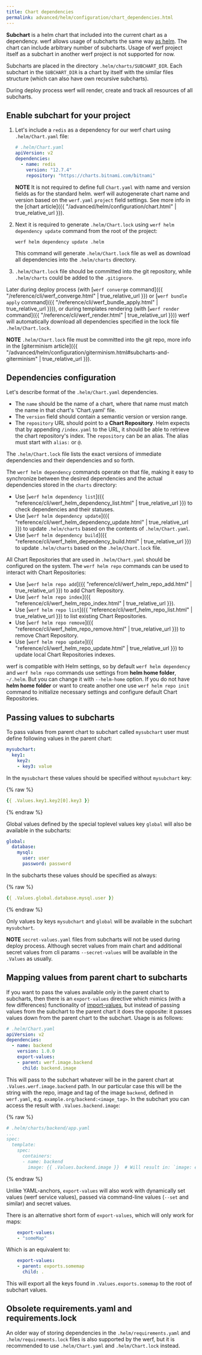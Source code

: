 ```yaml
---
title: Chart dependencies
permalink: advanced/helm/configuration/chart_dependencies.html
---
```


**Subchart** is a helm chart that included into the current chart as a dependency. werf allows usage of subcharts the same way [as helm](https://helm.sh/docs/topics/charts/). The chart can include arbitrary number of subcharts. Usage of werf project itself as a subchart in another werf project is not supported for now.

Subcharts are placed in the directory `.helm/charts/SUBCHART_DIR`. Each subchart in the `SUBCHART_DIR` is a chart by itself with the similar files structure (which can also have own recursive subcharts).

During deploy process werf will render, create and track all resources of all subcharts.

## Enable subchart for your project

 1. Let's include a `redis` as a dependency for our werf chart using `.helm/Chart.yaml` file:

     ```yaml
     # .helm/Chart.yaml
     apiVersion: v2
     dependencies:
       - name: redis
         version: "12.7.4"
         repository: "https://charts.bitnami.com/bitnami"
      ```

     **NOTE** It is not required to define full `Chart.yaml` with name and version fields as for the standard helm. werf will autogenerate chart name and version based on the `werf.yaml` `project` field settings. See more info in the [chart article]({{ "/advanced/helm/configuration/chart.html" | true_relative_url }}).

 2. Next it is required to generate `.helm/Chart.lock` using `werf helm dependency update` command from the root of the project:

     ```shell
     werf helm dependency update .helm
     ```

     This command will generate `.helm/Chart.lock` file as well as download all dependencies into the `.helm/charts` directory.
     
 3. `.helm/Chart.lock` file should be committed into the git repository, while `.helm/charts` could be added to the `.gitignore`.

Later during deploy process (with [`werf converge` command]({{ "/reference/cli/werf_converge.html" | true_relative_url }}) or [`werf bundle apply` command]({{ "/reference/cli/werf_bundle_apply.html" | true_relative_url }})), or during templates rendering (with [`werf render` command]({{ "/reference/cli/werf_render.html" | true_relative_url }})) werf will automatically download all dependencies specified in the lock file `.helm/Chart.lock`.

**NOTE** `.helm/Chart.lock` file must be committed into the git repo, more info in the [giterminism article]({{ "/advanced/helm/configuration/giterminism.html#subcharts-and-giterminism" | true_relative_url }}).

## Dependencies configuration

<!-- Move to reference -->

Let's describe format of the `.helm/Chart.yaml` dependencies.

* The `name` should be the name of a chart, where that name must match the name in that chart's 'Chart.yaml' file.
* The `version` field should contain a semantic version or version range.
* The `repository` URL should point to a **Chart Repository**. Helm expects that by appending `/index.yaml` to the URL, it should be able to retrieve the chart repository's index. The `repository` can be an alias. The alias must start with `alias:` or `@`.

The `.helm/Chart.lock` file lists the exact versions of immediate dependencies and their dependencies and so forth.

The `werf helm dependency` commands operate on that file, making it easy to synchronize between the desired dependencies and the actual dependencies stored in the `charts` directory:
* Use [`werf helm dependency list`]({{ "reference/cli/werf_helm_dependency_list.html" | true_relative_url }}) to check dependencies and their statuses.
* Use [`werf helm dependency update`]({{ "reference/cli/werf_helm_dependency_update.html" | true_relative_url }}) to update `.helm/charts` based on the contents of `.helm/Chart.yaml`.
* Use [`werf helm dependency build`]({{ "reference/cli/werf_helm_dependency_build.html" | true_relative_url }}) to update `.helm/charts` based on the `.helm/Chart.lock` file.

All Chart Repositories that are used in `.helm/Chart.yaml` should be configured on the system. The `werf helm repo` commands can be used to interact with Chart Repositories:
* Use [`werf helm repo add`]({{ "reference/cli/werf_helm_repo_add.html" | true_relative_url }}) to add Chart Repository.
* Use [`werf helm repo index`]({{ "reference/cli/werf_helm_repo_index.html" | true_relative_url }}).
* Use [`werf helm repo list`]({{ "reference/cli/werf_helm_repo_list.html" | true_relative_url }}) to list existing Chart Repositories.
* Use [`werf helm repo remove`]({{ "reference/cli/werf_helm_repo_remove.html" | true_relative_url }}) to remove Chart Repository.
* Use [`werf helm repo update`]({{ "reference/cli/werf_helm_repo_update.html" | true_relative_url }}) to update local Chart Repositories indexes.

werf is compatible with Helm settings, so by default `werf helm dependency` and `werf helm repo` commands use settings from **helm home folder**, `~/.helm`. But you can change it with `--helm-home` option. If you do not have **helm home folder** or want to create another one use `werf helm repo init` command to initialize necessary settings and configure default Chart Repositories.

## Passing values to subcharts

To pass values from parent chart to subchart called `mysubchart` user must define following values in the parent chart:

```yaml
mysubchart:
  key1:
    key2:
    - key3: value
```

In the `mysubchart` these values should be specified without `mysubchart` key:

{% raw %}
```yaml
{{ .Values.key1.key2[0].key3 }}
```
{% endraw %}

Global values defined by the special toplevel values key `global` will also be available in the subcharts:

```yaml
global:
  database:
    mysql:
      user: user
      password: password
```

In the subcharts these values should be specified as always:

{% raw %}
```yaml
{{ .Values.global.database.mysql.user }}
```
{% endraw %}

Only values by keys `mysubchart` and `global` will be available in the subchart `mysubchart`.

**NOTE** `secret-values.yaml` files from subcharts will not be used during deploy process. Although secret values from main chart and additional secret values from cli params `--secret-values` will be available in the `.Values` as usually.

## Mapping values from parent chart to subcharts

If you want to pass the values available only in the parent chart to subcharts, then there is an `export-values` directive which mimics (with a few differences) functionality of [import-values](https://helm.sh/docs/topics/charts/#importing-child-values-via-dependencies), but instead of passing values from the subchart to the parent chart it does the opposite: it passes values down from the parent chart to the subchart. Usage is as follows:

```yaml
# .helm/Chart.yaml
apiVersion: v2
dependencies:
  - name: backend
    version: 1.0.0
    export-values:
    - parent: werf.image.backend
      child: backend.image
```

This will pass to the subchart whatever will be in the parent chart at `.Values.werf.image.backend` path. In our particular case this will be the string with the repo, image and tag of the image `backend`, defined in `werf.yaml`, e.g. `example.org/backend:<image_tag>`. In the subchart you can access the result with `.Values.backend.image`:

{% raw %}
```yaml
# .helm/charts/backend/app.yaml
...
spec:
  template:
    spec:
      containers:
      - name: backend
        image: {{ .Values.backend.image }}  # Will result in: `image: example.org/backend:<image_tag>`
```
{% endraw %}

Unlike YAML-anchors, `export-values` will also work with dynamically set values (werf service values), passed via command-line values (`--set` and similar) and secret values.

There is an alternative short form of `export-values`, which will only work for maps:

```yaml
    export-values:
    - "someMap"
```

Which is an equivalent to:

```yaml
    export-values:
    - parent: exports.somemap
      child: .
```

This will export all the keys found in `.Values.exports.somemap` to the root of subchart values.

## Obsolete requirements.yaml and requirements.lock

An older way of storing dependencies in the `.helm/requirements.yaml` and `.helm/requirements.lock` files is also supported by the werf, but it is recommended to use `.helm/Chart.yaml` and `.helm/Chart.lock` instead. 
